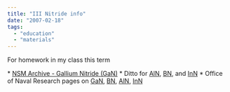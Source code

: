 ```yaml
---
title: "III Nitride info"
date: "2007-02-18"
tags: 
  - "education"
  - "materials"
---
```


For homework in my class this term

\* [NSM Archive - Gallium Nitride (GaN)](http://www.ioffe.rssi.ru/SVA/NSM/Semicond/GaN/index.html "NSM Archive - Gallium Nitride (GaN)") \* Ditto for [AlN](http://www.ioffe.rssi.ru/SVA/NSM/Semicond/AlN/index.html), [BN](http://www.ioffe.rssi.ru/SVA/NSM/Semicond/BN/index.html), and [InN](http://www.ioffe.rssi.ru/SVA/NSM/Semicond/InN/index.html) \* Office of Naval Research pages on [GaN](http://www.onr.navy.mil/sci_tech/31/312/ncsr/materials/gan.asp), [BN](http://www.onr.navy.mil/sci_tech/31/312/ncsr/materials/bn.asp), [AlN](http://www.onr.navy.mil/sci_tech/31/312/ncsr/materials/aln.asp), [InN](http://www.onr.navy.mil/sci_tech/31/312/ncsr/materials/inn.asp)
